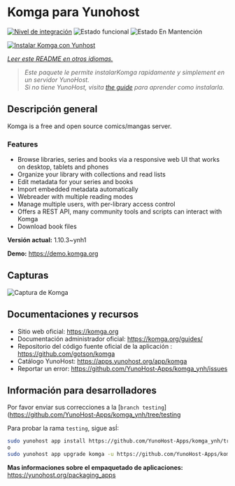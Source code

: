<!--
Este archivo README esta generado automaticamente<https://github.com/YunoHost/apps/tree/master/tools/readme_generator>
No se debe editar a mano.
-->

# Komga para Yunohost

[![Nivel de integración](https://dash.yunohost.org/integration/komga.svg)](https://dash.yunohost.org/appci/app/komga) ![Estado funcional](https://ci-apps.yunohost.org/ci/badges/komga.status.svg) ![Estado En Mantención](https://ci-apps.yunohost.org/ci/badges/komga.maintain.svg)

[![Instalar Komga con Yunhost](https://install-app.yunohost.org/install-with-yunohost.svg)](https://install-app.yunohost.org/?app=komga)

*[Leer este README en otros idiomas.](./ALL_README.md)*

> *Este paquete le permite instalarKomga rapidamente y simplement en un servidor YunoHost.*  
> *Si no tiene YunoHost, visita [the guide](https://yunohost.org/install) para aprender como instalarla.*

## Descripción general

Komga is a free and open source comics/mangas server.

### Features

- Browse libraries, series and books via a responsive web UI that works on desktop, tablets and phones
- Organize your library with collections and read lists
- Edit metadata for your series and books
- Import embedded metadata automatically
- Webreader with multiple reading modes
- Manage multiple users, with per-library access control
- Offers a REST API, many community tools and scripts can interact with Komga
- Download book files


**Versión actual:** 1.10.3~ynh1

**Demo:** <https://demo.komga.org>

## Capturas

![Captura de Komga](./doc/screenshots/home.png)

## Documentaciones y recursos

- Sitio web oficial: <https://komga.org>
- Documentación administrador oficial: <https://komga.org/guides/>
- Repositorio del código fuente oficial de la aplicación : <https://github.com/gotson/komga>
- Catálogo YunoHost: <https://apps.yunohost.org/app/komga>
- Reportar un error: <https://github.com/YunoHost-Apps/komga_ynh/issues>

## Información para desarrolladores

Por favor enviar sus correcciones a la [`branch testing`](https://github.com/YunoHost-Apps/komga_ynh/tree/testing

Para probar la rama `testing`, sigue asÍ:

```bash
sudo yunohost app install https://github.com/YunoHost-Apps/komga_ynh/tree/testing --debug
o
sudo yunohost app upgrade komga -u https://github.com/YunoHost-Apps/komga_ynh/tree/testing --debug
```

**Mas informaciones sobre el empaquetado de aplicaciones:** <https://yunohost.org/packaging_apps>

